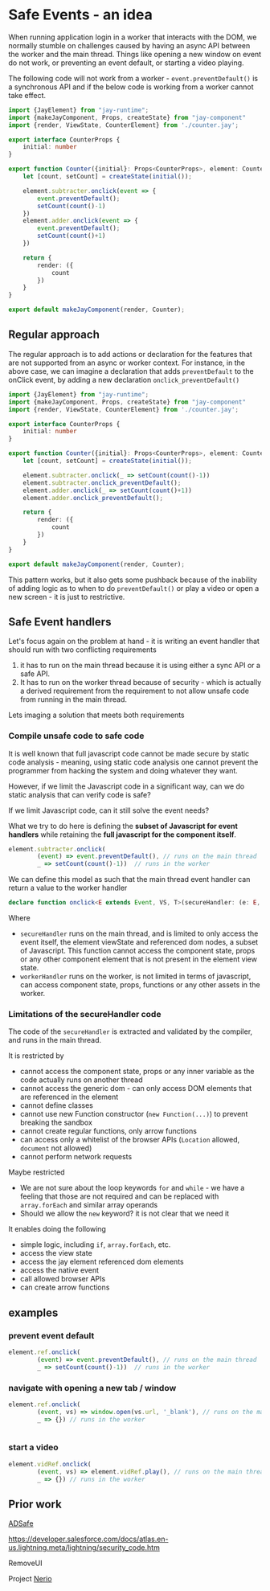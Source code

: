 Safe Events - an idea
===

When running application login in a worker that interacts with the DOM, we normally stumble on challenges 
caused by having an async API between the worker and the main thread. Things like opening a new window on 
event do not work, or preventing an event default, or starting a video 
playing.

The following code will not work from a worker - `event.preventDefault()` is a synchronous API
and if the below code is working from a worker cannot take effect.

```typescript
import {JayElement} from "jay-runtime";
import {makeJayComponent, Props, createState} from "jay-component"
import {render, ViewState, CounterElement} from './counter.jay';

export interface CounterProps {
    initial: number
}

export function Counter({initial}: Props<CounterProps>, element: CounterElement): JayElement<ViewState>{
    let [count, setCount] = createState(initial());

    element.subtracter.onclick(event => {
        event.preventDefault();
        setCount(count()-1)
    })
    element.adder.onclick(event => {
        event.preventDefault();
        setCount(count()+1)
    })

    return {
        render: ({
            count
        })
    }
}

export default makeJayComponent(render, Counter);
```  
            
Regular approach
---

The regular approach is to add actions or declaration for the features that are not supported from an async 
or worker context. For instance, in the above case, we can imagine a declaration that adds `preventDefault`
to the onClick event, by adding a new declaration `onclick_preventDefault()`

```typescript
import {JayElement} from "jay-runtime";
import {makeJayComponent, Props, createState} from "jay-component"
import {render, ViewState, CounterElement} from './counter.jay';

export interface CounterProps {
    initial: number
}

export function Counter({initial}: Props<CounterProps>, element: CounterElement): JayElement<ViewState>{
    let [count, setCount] = createState(initial());

    element.subtracter.onclick(_ => setCount(count()-1))
    element.subtracter.onclick_preventDefault();
    element.adder.onclick(_ => setCount(count()+1))
    element.adder.onclick_preventDefault();

    return {
        render: ({
            count
        })
    }
}

export default makeJayComponent(render, Counter);
```

This pattern works, but it also gets some pushback because of the inability of adding logic as to when to do
`preventDefault()` or play a video or open a new screen - it is just to restrictive.

Safe Event handlers
---


Let's focus again on the problem at hand - it is writing an event handler that should run with two conflicting 
requirements
1. it has to run on the main thread because it is using either a sync API or a safe API.
2. It has to run on the worker thread because of security - which is actually a derived requirement from 
   the requirement to not allow unsafe code from running in the main thread.
                                                                                  
Lets imaging a solution that meets both requirements

### Compile unsafe code to safe code

It is well known that full javascript code cannot be made secure by static code analysis - meaning, 
using static code analysis one cannot prevent the programmer from hacking the system and doing whatever 
they want.

However, if we limit the Javascript code in a significant way, can we do static analysis that can verify
code is safe?

If we limit Javascript code, can it still solve the event needs?

What we try to do here is defining the **subset of Javascript for event handlers** while retaining the 
**full javascript for the component itself**.

```typescript
element.subtracter.onclick(
        (event) => event.preventDefault(), // runs on the main thread 
        _ => setCount(count()-1))  // runs in the worker
```

We can define this model as such that the main thread event handler can return a value to the worker handler
```typescript
declare function onclick<E extends Event, VS, T>(secureHandler: (e: E, viewState: VS) => T, workerHandler: (T) => void)
```

Where
* `secureHandler` runs on the main thread, and is limited to only access the event itself, the element viewState 
  and referenced dom nodes, a subset of Javascript. This function cannot access the component state, props or any other component 
  element that is not present in the element view state.
* `workerHandler` runs on the worker, is not limited in terms of javascript, can access component state, props,
  functions or any other assets in the worker.

### Limitations of the secureHandler code

The code of the `secureHandler` is extracted and validated by the compiler, and runs in the main thread.
                                                                                                        
It is restricted by
* cannot access the component state, props or any inner variable as the code actually runs on another thread
* cannot access the generic dom - can only access DOM elements that are referenced in the element
* cannot define classes 
* cannot use new Function constructor (`new Function(...)`) to prevent breaking the sandbox
* cannot create regular functions, only arrow functions
* can access only a whitelist of the browser APIs (`Location` allowed, `document` not allowed)
* cannot perform network requests

Maybe restricted
* We are not sure about the loop keywords `for` and `while` - we have a feeling that those are not required 
  and can be replaced with `array.forEach` and similar array operands
* Should we allow the `new` keyword? it is not clear that we need it

It enables doing the following
* simple logic, including `if`, `array.forEach`, etc.
* access the view state
* access the jay element referenced dom elements
* access the native event
* call allowed browser APIs
* can create arrow functions

## examples

### prevent event default

```typescript
element.ref.onclick(
        (event) => event.preventDefault(), // runs on the main thread 
        _ => setCount(count()-1))  // runs in the worker
```

### navigate with opening a new tab / window

```typescript
element.ref.onclick(
        (event, vs) => window.open(vs.url, '_blank'), // runs on the main thread 
        _ => {}) // runs in the worker
          
```

### start a video

```typescript
element.vidRef.onclick(
        (event, vs) => element.vidRef.play(), // runs on the main thread 
        _ => {}) // runs in the worker 
```

## Prior work

[ADSafe](https://www.adsafe.org/)

https://developer.salesforce.com/docs/atlas.en-us.lightning.meta/lightning/security_code.htm

RemoveUI

Project [Nerio](https://github.com/kmacrow/Nerio)
